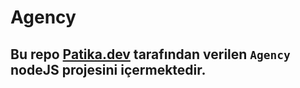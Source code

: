 # Agency
## Bu repo [Patika.dev](https://www.patika.dev) tarafından verilen `Agency` nodeJS projesini içermektedir. 
